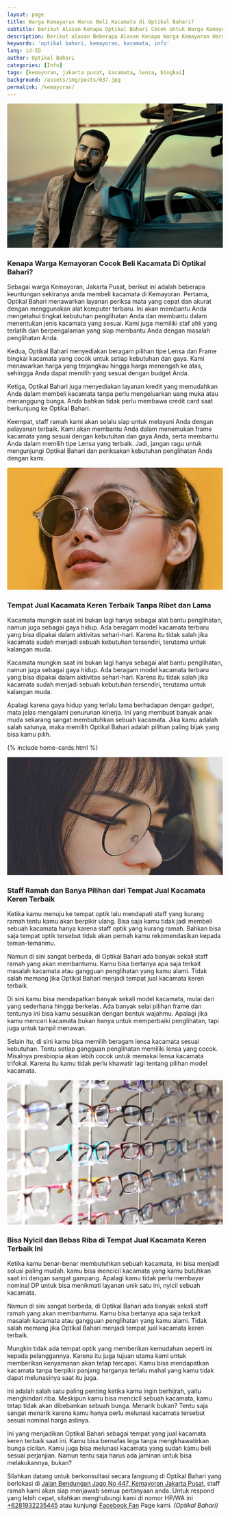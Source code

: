 ```yaml
---
layout: page
title: Warga Kemayoran Harus Beli Kacamata di Optikal Bahari?
subtitle: Berikut Alasan Kenapa Optikal Bahari Cocok Untuk Warga Kemayoran.
description: Berikut alasan Beberapa Alasan Kenapa Warga Kemayoran Harus Beli Kacamata Di Optikal Bahari Saja Dan Bukan Di Tempat Optik yang lain.
keywords: 'optikal bahari, kemayoran, kacamata, info'
lang: id-ID
author: Optikal Bahari
categories: [Info]
tags: [kemayoran, jakarta pusat, kacamata, lensa, bingkai]
background: /assets/img/posts/037.jpg
permalink: /kemayoran/
---
```


<div class="card shadow p-3 bg-white mb-5">
  <img src="/assets/img/posts/032.jpg" class="card-img-top" alt="Kenapa Beli Kacamata Di Optikal Bahari?">
  <div class="card-body">
    <h3 class="card-title">
      Kenapa Warga Kemayoran Cocok Beli Kacamata Di Optikal Bahari?
    </h3>
    <p class="card-text text-justify">
      Sebagai warga Kemayoran, Jakarta Pusat, berikut ini adalah beberapa keuntungan sekiranya anda membeli kacamata di Kemayoran. Pertama, Optikal Bahari menawarkan layanan periksa mata yang cepat dan akurat dengan menggunakan alat komputer terbaru. Ini akan membantu Anda mengetahui tingkat kebutuhan penglihatan Anda dan membantu dalam menentukan jenis kacamata yang sesuai. Kami juga memiliki staf ahli yang terlatih dan berpengalaman yang siap membantu Anda dengan masalah penglihatan Anda.
    </p>
    <p>
      Kedua, Optikal Bahari menyediakan beragam pilihan tipe Lensa dan Frame bingkai kacamata yang cocok untuk setiap kebutuhan dan gaya. Kami menawarkan harga yang terjangkau hingga harga menengah ke atas, sehingga Anda dapat memilih yang sesuai dengan budget Anda.
    </p>
    <p>
      Ketiga, Optikal Bahari juga menyediakan layanan kredit yang memudahkan Anda dalam membeli kacamata tanpa perlu mengeluarkan uang muka atau menanggung bunga. Anda bahkan tidak perlu membawa credit card saat berkunjung ke Optikal Bahari.
    </p>
    <p>
      Keempat, staff ramah kami akan selalu siap untuk melayani Anda dengan pelayanan terbaik. Kami akan membantu Anda dalam menemukan frame kacamata yang sesuai dengan kebutuhan dan gaya Anda, serta membantu Anda dalam memilih tipe Lensa yang terbaik. Jadi, jangan ragu untuk mengunjungi Optikal Bahari dan periksakan kebutuhan penglihatan Anda dengan kami.
    </p>
</div>
</div>

<div class="card shadow p-3 bg-white mb-5">
  <img src="/assets/img/posts/kacamata-trend-stylish-kekinian/kacamata-trend-stylish-kekinian.jpg" class="card-img-top" alt="Tempat Jual Kacamata Keren Terbaik Tanpa Ribet dan Lama">
  <div class="card-body">
    <h3 class="card-title">
      Tempat Jual Kacamata Keren Terbaik Tanpa Ribet dan Lama
    </h3>    
    <p class="card-text text-justify">
      Kacamata mungkin saat ini bukan lagi hanya sebagai alat bantu penglihatan, namun juga sebagai gaya hidup.  Ada beragam model kacamata terbaru yang bisa dipakai dalam aktivitas sehari-hari. Karena itu tidak salah jika kacamata sudah menjadi sebuah kebutuhan tersendiri, terutama untuk kalangan muda.
    </p>
	  <p>
      Kacamata mungkin saat ini bukan lagi hanya sebagai alat bantu penglihatan, namun juga sebagai gaya hidup.  Ada beragam model kacamata terbaru yang bisa dipakai dalam aktivitas sehari-hari. Karena itu tidak salah jika kacamata sudah menjadi sebuah kebutuhan tersendiri, terutama untuk kalangan muda.
    </p>
	  <p>
      Apalagi karena gaya hidup yang terlalu lama berhadapan dengan gadget, mata jelas mengalami penurunan kinerja. Ini yang membuat banyak anak muda sekarang sangat membutuhkan sebuah kacamata. Jika kamu adalah salah satunya, maka memilih Optikal Bahari adalah pilihan paling bijak yang bisa kamu pilih.
    </p>
	</div>
</div>

{% include home-cards.html %}

<div class="card shadow p-3 bg-white mb-5">
  <img src="/assets/img/posts/style-kacamata-bulat-ala-selebriti-korea-selatan/style-kacamata-bulat-ala-selebriti-korea-selatan-7.jpg" class="card-img-top" alt="Tips Memilih Kacamata Sesuai Wajah Supaya Terlihat Keren">
  
  <div class="card-body">    
    <h3 class="card-title">
      Staff Ramah dan Banya Pilihan dari Tempat Jual Kacamata Keren Terbaik
    </h3>    
    <p class="card-text text-justify">
		  Ketika kamu menuju ke tempat optik lalu mendapati staff yang kurang ramah tentu kamu akan berpikir ulang. Bisa saja kamu tidak jadi membeli sebuah kacamata hanya karena staff optik yang kurang ramah. Bahkan bisa saja tempat optik tersebut tidak akan pernah kamu rekomendasikan kepada teman-temanmu.
    </p>
    <p>
      Namun di sini sangat berbeda, di Optikal Bahari ada banyak sekali staff ramah yang akan membantumu. Kamu bisa bertanya apa saja terkait masalah kacamata atau gangguan penglihatan yang kamu alami. Tidak salah memang jika Optikal Bahari menjadi tempat jual kacamata keren terbaik.
    </p>
    <p>
      Di sini kamu bisa mendapatkan banyak sekali model kacamata, mulai dari yang sederhana hingga berkelas. Ada banyak selai pilihan frame dan tentunya ini bisa kamu sesuaikan dengan bentuk wajahmu. Apalagi jika kamu mencari kacamata bukan hanya untuk memperbaiki penglihatan, tapi juga untuk tampil menawan.
    </p>
    <p>
      Selain itu, di sini kamu bisa memilih beragam lensa kacamata sesuai kebutuhan. Tentu setiap gangguan penglihatan memiliki lensa yang cocok. Misalnya presbiopia akan lebih cocok untuk memakai lensa kacamata trifokal. Karena itu kamu tidak perlu khawatir lagi tentang pilihan model kacamata.
    </p>
  </div>
</div>

<div class="card shadow p-3 bg-white mb-5">
  <img src="/assets/img/posts/005.jpg" class="card-img-top" alt="Tips Memilih Kacamata Sesuai Wajah Supaya Terlihat Keren">
  <div class="card-body">
    <h3 class="card-title">
      Bisa Nyicil dan Bebas Riba di Tempat Jual Kacamata Keren Terbaik Ini
    </h3>
    <p class="card-text text-justify">
		  Ketika kamu benar-benar membutuhkan sebuah kacamata, ini bisa menjadi solusi paling mudah. kamu bisa mencicil kacamata yang kamu butuhkan saat ini dengan sangat gampang. Apalagi kamu tidak perlu membayar nominal DP untuk bisa menikmati layanan unik satu ini, nyicil sebuah kacamata.
	  </p>
    <p>
      Namun di sini sangat berbeda, di Optikal Bahari ada banyak sekali staff ramah yang akan membantumu. Kamu bisa bertanya apa saja terkait masalah kacamata atau gangguan penglihatan yang kamu alami. Tidak salah memang jika Optikal Bahari menjadi tempat jual kacamata keren terbaik.
    </p>
    <p>
      Mungkin tidak ada tempat optik yang memberikan kemudahan seperti ini kepada pelanggannya. Karena itu juga tujuan utama kami untuk memberikan kenyamanan akan tetap tercapai. Kamu bisa mendapatkan kacamata tanpa berpikir panjang harganya terlalu mahal yang kamu tidak dapat melunasinya saat itu juga.
    </p>
    <p>
      Ini adalah salah satu paling penting ketika kamu ingin berhijrah, yaitu menghindari riba. Meskipun kamu bisa mencicil sebuah kacamata, kamu tetap tidak akan dibebankan sebuah bunga. Menarik bukan? Tentu saja sangat menarik karena kamu hanya perlu melunasi kacamata tersebut sesuai nominal harga aslinya.
    </p>
    <p>
      Ini yang menjadikan Optikal Bahari sebagai tempat yang jual kacamata keren terbaik saat ini. Kamu bisa bernafas lega tanpa mengkhawatirkan bunga cicilan. Kamu juga bisa melunasi kacamata yang sudah kamu beli sesuai perjanjian. Namun tentu saja harus ada jaminan untuk bisa melakukannya, bukan?
    </p>
    <p>
    Silahkan datang untuk berkonsultasi secara langsung di Optikal Bahari yang berlokasi di <a href="{{"/lokasi" | relative_url }}" title="Jalan Bendungan Jago No 447, Kemayoran Jakarta Pusat">Jalan Bendungan Jago No 447, Kemayoran Jakarta Pusat</a>, staff ramah kami akan siap menjawab semua pertanyaan anda. Untuk respond yang lebih cepat, silahkan menghubungi kami di nomor HP/WA ini <a href="https://api.whatsapp.com/send?phone=6281932235445&text=Hallo%2C+saya+butuh+informasi+lebih+lanjut+mengenai+Optikal+Bahari" id="WhatsAppClick" class="WhatsAppCall" title="Call WhatsApp">+6281932235445</a> atau kunjungi <a href="https://www.facebook.com/optikalbahari" id="FBClick" title="Facebook Page Optikal Bahari" class="FacebookPage">Facebook Fan</a> Page kami. <em>(Optikal Bahari)</em>
    </p>
</div>
</div>
